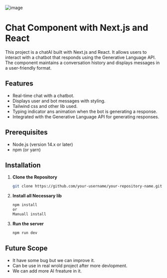 ![image](https://github.com/user-attachments/assets/e9c7d36b-7aaf-4b99-8a31-b2275393652e)

# Chat Component with Next.js and React

This project is a chatAI built with Next.js and React. It allows users to interact with a chatbot that responds using the Generative Language API. The component maintains a conversation history and displays messages in a user-friendly format.

## Features

- Real-time chat with a chatbot.
- Displays user and bot messages with styling.
- Tailwind css and other lib used.
- Typing indicator ans animation when the bot is generating a response.
- Integrated with the Generative Language API for generating responses.

## Prerequisites

- Node.js (version 14.x or later)
- npm (or yarn)

## Installation

1. **Clone the Repository**

   ```bash
   git clone https://github.com/your-username/your-repository-name.git
   
2. **Install all Necessary lib**
   
   ```bash
   npm install
   or
   Manuall install
3. **Run the server**
   
   ```bash
   npm run dev
   

## Future Scope   
- It have some bug but we can improve it.
- Can be use in real wrold project after more devlopment.
- We can add more AI freature in it.
